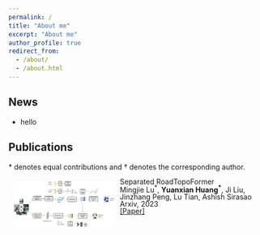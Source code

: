 ```yaml
---
permalink: /
title: "About me"
excerpt: "About me"
author_profile: true
redirect_from: 
  - /about/
  - /about.html
---
```


## News
- hello

## Publications

\* denotes equal contributions and &dagger; denotes the corresponding author.
<br>

<img style="float: left; margin:5px 10px" src="../images/pub_roadformer.png" width=200px height=92px>

  <span class=pubtitle > 
  <p style="line-height:1.0">
      Separated RoadTopoFormer<br>
    </span>
    <span class=pubauthor > 
      Mingjie Lu<sup>*</sup>, <b>Yuanxian Huang<sup>*</sup></b>, Ji Liu, Jinzhang Peng, Lu Tian, Ashish Sirasao
      <br>
    </span>
    <span class=publoc > 
      Arxiv, 2023<br>
    </span>
    <span class=publink>
      <a href="https://arxiv.org/abs/2307.01557">[Paper]</a>
    <br></span>
</p>